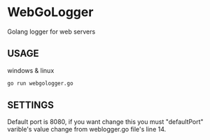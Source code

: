 # WebGoLogger
Golang logger for web servers

## USAGE
windows & linux

```bash
go run webgologger.go
```

## SETTINGS
Default port is 8080, if you want change this you must "defaultPort" varible's value change from weblogger.go file's line 14.
